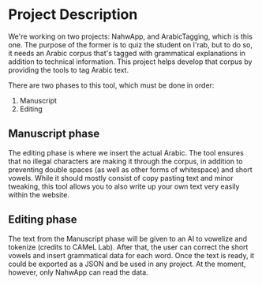 # Project Description
We're working on two projects: NahwApp, and ArabicTagging, which is this one. The purpose of the former is to quiz the student on I'rab, but to do so, it needs
an Arabic corpus that's tagged with grammatical explanations in addition to technical information. This project helps develop that corpus by providing the tools
to tag Arabic text.

There are two phases to this tool, which must be done in order:
1) Manuscript
2) Editing

## Manuscript phase
The editing phase is where we insert the actual Arabic. The tool ensures that no illegal characters are making it through the corpus,
in addition to preventing double spaces (as well as other forms of whitespace) and short vowels. While it should mostly consist of copy pasting text and minor tweaking,
this tool allows you to also write up your own text very easily within the website.

## Editing phase
The text from the Manuscript phase will be given to an AI to vowelize and tokenize (credits to CAMeL Lab). After that, the user can correct the short vowels and insert
grammatical data for each word. Once the text is ready, it could be exported as a JSON and be used in any project. At the moment, however, only NahwApp can read the data.

